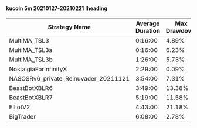 #### kucoin 5m 20210127-20210221 !heading
| Strategy Name                        | Average Duration | Max Drawdown | Profit Mean | Profit Sum | Profit Total | Trade Count | Win Rate |
| ------------------------------------ | ---------------- | ------------ | ----------- | ---------- | ------------ | ----------- | -------- |
| MultiMA_TSL3                         | 0:16:00          | 4.89%        | 59.49%      | 18799.00%  | 4400.00%     | 316         | 65.82%   |
| MultiMA_TSL3a                        | 0:16:00          | 6.23%        | 56.01%      | 17588.00%  | 4061.00%     | 314         | 65.61%   |
| MultiMA_TSL3b                        | 1:26:00          | 5.73%        | 124.90%     | 15113.00%  | 3384.00%     | 121         | 74.38%   |
| NostalgiaForInfinityX                | 2:29:00          | 0.09%        | 272.63%     | 37895.00%  | 5403.00%     | 139         | 99.28%   |
| NASOSRv6_private_Reinuvader_20211121 | 3:54:00          | 7.31%        | 199.22%     | 40839.00%  | 12124.00%    | 205         | 90.73%   |
| BeastBotXBLR6                        | 3:49:00          | 13.38%       | 52.62%      | 12103.00%  | 2425.00%     | 230         | 63.48%   |
| BeastBotXBLR7                        | 5:19:00          | 11.58%       | 95.69%      | 29186.00%  | 7081.00%     | 305         | 61.64%   |
| ElliotV2                             | 4:43:00          | 21.18%       | 139.90%     | 50504.00%  | 15997.00%    | 361         | 86.70%   |
| BigTrader                            | 6:08:00          | 2.78%        | 306.49%     | 18696.00%  | 4448.00%     | 61          | 96.72%   |